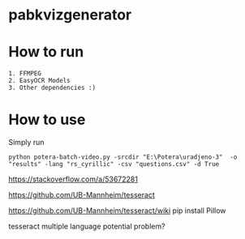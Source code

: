 # pabkvizgenerator

# How to run

    1. FFMPEG 
    2. EasyOCR Models
    3. Other dependencies :) 

# How to use

Simply run

`python potera-batch-video.py -srcdir "E:\Potera\uradjeno-3"  -o "results" -lang "rs_cyrillic" -csv "questions.csv" -d True`





https://stackoverflow.com/a/53672281

https://github.com/UB-Mannheim/tesseract

https://github.com/UB-Mannheim/tesseract/wiki
pip install Pillow


tesseract multiple language potential problem?